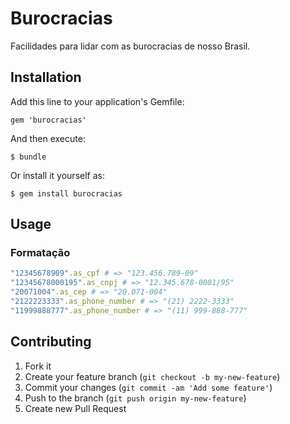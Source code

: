 # Burocracias

Facilidades para lidar com as burocracias de nosso Brasil.

## Installation

Add this line to your application's Gemfile:

    gem 'burocracias'

And then execute:

    $ bundle

Or install it yourself as:

    $ gem install burocracias

## Usage

### Formatação
````ruby
"12345678909".as_cpf # => "123.456.789-09"
"12345678000195".as_cnpj # => "12.345.678-0001/95"
"20071004".as_cep # => "20.071-004"
"2122223333".as_phone_number # => "(21) 2222-3333"
"11999888777".as_phone_number # => "(11) 999-888-777"
````

## Contributing

1. Fork it
2. Create your feature branch (`git checkout -b my-new-feature`)
3. Commit your changes (`git commit -am 'Add some feature'`)
4. Push to the branch (`git push origin my-new-feature`)
5. Create new Pull Request
